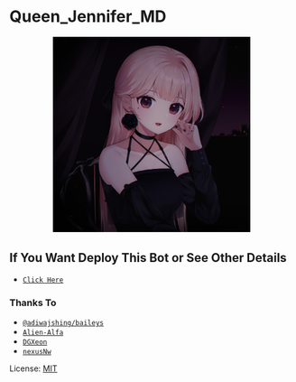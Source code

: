 # Queen_Jennifer_MD

<p align="center">
<img src="https://raw.githubusercontent.com/AiDarkEzio/Whats-Bot/master/GojoMedia/D_E-DPC.jpg" alt="ADE" width="350" high="350"/>
</p>

## If You Want Deploy This Bot or See Other Details

- [`Click Here`](https://zeqanpx.github.io/Queen_Jennifer_MD)

### Thanks To

* [`@adiwajshing/baileys`](https://github.com/adiwajshing/baileys)
* [`Alien-Alfa`](https://github.com/Alien-Alfa)
* [`DGXeon`](https://github.com/DGXeon)
* [`nexusNw`](https://github.com/nexusNw)

License: [MIT](https://github.com/aidarkezio/LICENSE)
